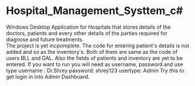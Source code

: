 # Hospital_Management_Systtem_c#
Windows Desktop Application for Hospitals that stores details of the doctors, patients and every other details of the parties required for diagnose and future treatments.  
The project is yet incpomplete. 
The code for entering patient's details is not added and so as the inventory's. Both of them are same as the code of users BLL and DAL.
Also the fields of patients and inventory are yet to be entered.
If you want to run you will need as username, password and use type
username : Dr.Shrey
password: shrey123
usertype: Admin
Try this to get login in into Admin Dashboard. 
